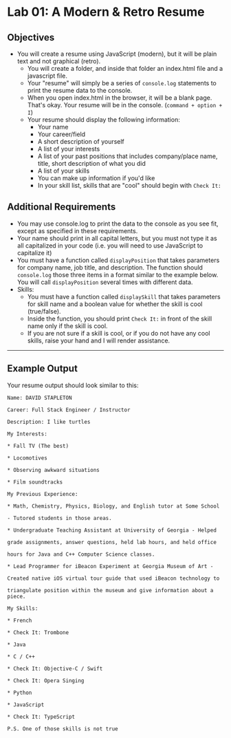 # Lab 01: A Modern & Retro Resume

## Objectives

* You will create a resume using JavaScript (modern), but it will be plain text and not graphical (retro).
  * You will create a folder, and inside that folder an index.html file and a javascript file.
  * Your "resume" will simply be a series of `console.log` statements to print the resume data to the console.
  * When you open index.html in the browser, it will be a blank page. That's okay. Your resume will be in the console. (`command + option + I`)
  * Your resume should display the following information:
    * Your name
    * Your career/field
    * A short description of yourself
    * A list of your interests
    * A list of your past positions that includes company/place name, title, short description of what you did
    * A list of your skills
    * You can make up information if you'd like
    * In your skill list, skills that are "cool" should begin with `Check It:`

## Additional Requirements

* You may use console.log to print the data to the console as you see fit, except as specified in these requirements.
* Your name should print in all capital letters, but you must not type it as all capitalized in your code (i.e. you will need to use JavaScript to capitalize it)
* You must have a function called `displayPosition` that takes parameters for company name, job title, and description. The function should `console.log` those three items in a format similar to the example below. You will call `displayPosition` several times with different data.
* Skills:
  * You must have a function called `displaySkill` that takes parameters for skill name and a boolean value for whether the skill is cool (true/false).
  * Inside the function, you should print `Check It:` in front of the skill name only if the skill is cool.
  * If you are not sure if a skill is cool, or if you do not have any cool skills, raise your hand and I will render assistance.

---

## Example Output

Your resume output should look similar to this:

```
Name: DAVID STAPLETON

Career: Full Stack Engineer / Instructor

Description: I like turtles

My Interests:

* Fall TV (The best)

* Locomotives

* Observing awkward situations

* Film soundtracks

My Previous Experience:

* Math, Chemistry, Physics, Biology, and English tutor at Some School

- Tutored students in those areas.

* Undergraduate Teaching Assistant at University of Georgia - Helped

grade assignments, answer questions, held lab hours, and held office

hours for Java and C++ Computer Science classes.

* Lead Programmer for iBeacon Experiment at Georgia Museum of Art -

Created native iOS virtual tour guide that used iBeacon technology to

triangulate position within the museum and give information about a piece.

My Skills:

* French

* Check It: Trombone

* Java

* C / C++

* Check It: Objective-C / Swift

* Check It: Opera Singing

* Python

* JavaScript

* Check It: TypeScript

P.S. One of those skills is not true
```
